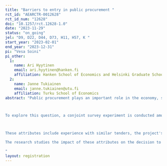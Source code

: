 ```yaml
---
title: "Barriers to entry in public procurement "
rct_id: "AEARCTR-0012628"
rct_id_num: "12628"
doi: "10.1257/rct.12628-1.0"
date: "2023-11-29"
status: "on_going"
jel: "D9, D22, D44, D73, H11, H57, K "
start_year: "2023-02-01"
end_year: "2023-12-31"
pi: "Vesa Soini"
pi_other:
  1:
    name: Ari Hyytinen
    email: ari.hyytinen@hanken.fi
    affiliation: Hanken School of Economics and Helsinki Graduate School of Economics
  2:
    name: Janne Tukiainen
    email: janne.tukiainen@utu.fi
    affiliation: Turku School of Economics
abstract: "Public procurement plays an important role in the economy, serving as a significant source of demand for various industries. However, the effectiveness of procurement tenders depends on the participation of the right firms. There is not much existing research focusing on the views and preferences of employees from companies considering participation in these tenders. This study aims to address this gap.

To explore this question, a conjoint survey experiment is conducted among employees of firms potentially engaging in public procurement tenders in Finland. Respondents are asked to make choices between fictional procurement tender profiles, each characterized by several attributes, randomized by the researchers.

These attributes include experience with similar tenders, the project's scale relative to the company's turnover, the nature of the procurement organization, secondary objectives related to the product or provider, criteria for selecting the winning bid, the time invested in preparing and filing the offer, the estimated likelihood of competitors raising complaints with the market court, and the expected level of competition.
The research studies the impact of these attributes on the decision to participate in procurement tenders and assesses the relative importance of each attribute in the decision-making process. Furthermore, the study examines whether the previous experience and the product portfolio of firms play a role. A dedicated section of the research also addresses the price and participation effects of secondary objectives in procurement tenders.
"
layout: registration
---
```


